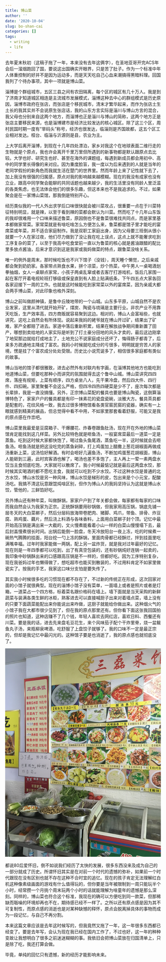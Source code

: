 ```yaml
---
title: 博山菜
author: ''
date: '2020-10-04'
slug: bo-shan-cai
categories: []
tags:
  - writing
  - life
---
```


去年夏末秋初（这稿子拖了一年，本来没有去年这俩字），在圣地亚哥开完ACS年会后一溜烟跑回了国，要说这出国确实开眼界，只是苦了肚子。作为一个标准中年人体重控制的好并不是因为运动多，而是天天吃自己心血来潮搞得黑暗料理。回国我列了个待办事项，其中一项就是博山菜。

淄博是个群组城市，五区三县之间有农田隔离，每个区的城区有几十万人。我是到了济南才知道城区相连是主流城市发展模式，淄博这种去中心的群组模式是历史原因，淄博市政府在张店，而张店是个移民城市，清末才繁华起来，而作为张店土生土长的我其实并不会说原生张店话，我的山东方言实际是淄川与博山方言的混合，我父母也分别来自这两个地方，而淄博也正是淄川与博山的简称，这两个地方正是张店主要移民来源，也是淄博建市是经济比较发达的核心城区。除了这三个区，周村民国时期一度有“旱码头”称号，经济也很发达，临淄则是齐国故都，这五个区工业相对发达。桓台、临淄与沂源则是县，农业为主。

上大学后离开淄博，到现在十几年四处漂泊，家乡对我这个在地球表面二维行走的生物就是个原点，我也许会离开千里万里但所遇到的新事物都是默认跟原点去比较。大学也好、研究生也好、甚至在海外的课题组，每遇到新成员都会用初中、高中的同学里长得像的来对应。因为重度脸盲，我一度以为后来遇到的人就是当年的老同学假扮的新角色而我就生活在楚门的世界里。然而年龄上来了记性就下去了，加上我没有很强的归属感，原点对我的影响越来越模糊。现在的我没有成家也没有立业，跟高中同学聚会能聊的共同话题也越来越少，我的生活里没有同龄人里泛滥的各类焦虑，也无法体会他们的很多乐趣，但这本来也不是我追求的。不过，如果聚会是在一家博山菜馆，那我倒是特别开心。

经历类似我的一代人外出求学后口味很快就会被川菜攻占，很重要一点在于川菜特征特别明显，就是辣，以至于看到辣的菜都会默认为川菜。然而吃了十几年山东饭的我却很难用一个口味来描述鲁菜，原因倒也不是鲁菜很难找共同点，而是家里基本都做家常菜。家常菜就是有啥吃啥怎么方便怎么来，鲁菜都是馆子里才能吃的宴席菜或年菜，并不适合家庭制作。我是双职工家庭出身，因为父母要三班倒从很小就要一个人在家过夜，他们尽力做到了没让我在吃上误点，这点上就不能奢求吃到工序复杂的菜了，以至于我高中吃食堂前一直以为鲁菜的核心就是酱油跟醋的配比里多放点酱油，后来才意识到这是我家或我妈做菜的特点，跟鲁菜没啥关系。

唯一的例外是周末，那时候吃饭也不兴下馆子（没钱），周天睡个懒觉，之后亲戚都会聚到奶奶家。各家带点熟食水果，拼个凉菜，炒个热菜，中午男人一桌喝酒划拳抽烟，女人一桌聊点家常，小孩子两桌乱窜或者去客厅打游戏机，饭后几家围一起在客厅开着电视轮班打够级或保皇直到有人脸上贴满纸条，下午四五点大家各回各家迎接下一周的工作。也就是这时候能吃到家常菜以外的宴席菜，因为亲戚大都会两手博山菜，对此印象也格外深刻。

博山之前叫做颜神镇，是鲁中丘陵地带的一个山城。山东多平原，山城自然不是农业发家，这里从清代就开始开矿，煤炭、陶瓷与琉璃是主要行业。非农产业不用靠天吃饭，生产效率高，四方商贩就容易聚到这边。相对的，博山人会富裕些，也就讲究，这吃上自然会有所体现。说起来我妈的姥爷就在博山开过矿，结果出了矿难，家产全都赔了进去。家道中落后重新积累，结果在解放战争期间重新置了田产，哪想到卖给地的人家实际是听到了打土豪分田地的风头才卖的，最后这边刚拿了地契那边就给打成地主了，土地充公不说家庭成分还坏了，悔得肠子都青了，后来多方疏通地主降成了富农。我妈小时候就吃成分的亏很多，明明就是穷苦人的家境，愣是挂了个富农成分处处受限。历史比小说荒诞多了，相信很多家庭都有类似的故事。

博山当地的馆子都很雅致，进去必然外有对联内有字画，在淄博其他地方也能吃到地道博山菜，但要吃那种小而讲究的氛围就得去这个鲁中山城。博山菜讲究四四席，落座有规矩，上菜有顺序，四方桌坐八人，先干果冷盘，然后四大件、四行件、四扣碗。家里聚餐不会这么严格，但四冷四热四硬菜是少不了，座次每次都是长辈排，我是一直没搞懂。另外，正宗博山菜配的餐具也要是博山陶瓷，这倒算淄博特色了，家家户户的餐具都是有印一抹素花的瓷盘瓷碗，淡雅大方。餐具茶具都是配套的，花纹风格一致，我去过很多博物馆看各类官窑民窑的瓷器，确实有一上眼就感到精美的展品，但总觉得中看不中用，不如家里那套看着舒服，可能又是我的原点感在作祟吧。

博山菜里我最爱是豆腐箱子、干爆腰花、炸春卷跟鱼肚汤，现在开在外地的博山菜馆肯定能找到这几样菜。另外比较特色就是咂鱼汤，一般宴席菜最后一道菜一定是蒸鱼。吃到这时候大家都快饱了，喝过鱼头鱼尾酒，蒸鱼吃一半，这时候就会去咂鱼汤。咂鱼汤就是把这没吃完的蒸鱼剁碎，打上鸡蛋加上醋撒上葱花胡椒面再做成汤重新上菜，这汤恰好解酒。有时会咂好几遍鱼汤，不断加鸡蛋葱花胡椒面，博山人能砸到三遍，此时宾客酒也解了，喝汤也差不多饱了，主人再上一荤一素两盘水饺当主食彻底吃饱，大家就可以散席了。我小时候最惦记就是最后这两盘水饺，那时候其实喝酒的都不愿吃主食，我就可以吃到不少水饺。不过这种水饺是普通的北方水饺，博山水饺是另一种风味，博山水饺是梯形的皮，包出来是个小元宝，配酸汤吃。我搞不清这玩意跟馄炖啥区别，但作为博山人的我妈坚持认为这就是博山水饺，管他的，三鲜馅好吃。

另外博山还有种年菜，叫做酥锅，家家户户到了年关都会做，每家都有每家的口味而我自然会认为我家为正宗。正统酥锅要用砂锅做，但我家用高压锅，锅底先铺一层冬天的大白菜梆子，然后分层码放海带卷肥肉、猪脚、鸡爪，带鱼、排骨、炸豆腐、熟鸡蛋、藕片，然后浇上料酒与各味香料，上面用白菜梆子封个顶。记忆中最开始高压锅是满出来一大截的，文火慢煮能看着小山一样的白菜山慢慢塌下去，最后封盖慢煮很长时间。出锅后能倒一脸盘，冬天冷放阳台一夜上冻，吃的时候煮一碗热气腾腾的挂面，阳台挖一勺上冻的酥锅，里面肉骨都已经酥烂，拌到挂面里吃满嘴幸福。过年时我家能做一两锅，配上另一盆炸货，就是我对过年最好的记忆。现在则是一年四季都可以吃到，出了有真空包装的，还有砂锅炖好连锅一起卖的，我印象中砂锅酥出来的口感跟高压锅是不一样的，但都好吃。因为工序特别复杂，现在我爸妈过年也懒得做了，想吃超市也能买到散装的，不过用料肯定不如家里做瓷实了。按我的手艺，我家这口味分支怕是要失传了。

其实我小时候很多吃的习惯现在都不存在了，不过新的传统正在形成，这次回家对面的小馆子就很典型。现在的淄博小馆子没有菜单，一面墙上或者是照片或者是灯箱，一道菜占一个四方格，标着菜名跟价格码在墙上。墙下面就是当天采购的新鲜蔬菜与装满各类生鲜的冰柜，熟客进去可以直接喊厨子出来对着墙点菜，墙上没有的只要下面蔬菜能配出来你能说出来咋做，这厨子就能给你做出来。这种烟火气的小馆子我在大都市很少见到了，但在我的原点那里还有。但你看下面这张我回国拍的照片也知道，这种店赚不了几个钱，年轻人喜欢去网红店，喜欢日料、西餐还有川菜。要是我的话，进去先来盘毛豆花生，来个风味茄子配个干炸里脊，烧一盆鲅鱼丸子汤，来瓶柳泉啤酒，吃舒服了上盘饺子就够了。我的口味不一定是最正宗的，但却是我记忆中最闪光的。这种馆子要是也消逝了，我的原点感也就彻底没了。

![guanzi](https://raw.githubusercontent.com/yufree/yufree.cn/master/static/images/guanzi.JPG)

都说80后爱怀旧，倒不如说我们经历了太快的发展，很多东西没来及成为自己的一部分就成了历史。所谓怀旧其实是在对前一个时代的遗憾的弥补，如果前一个时代跟现在没有区别也就不存在这种不合时宜的追忆。现在的孩子肯定无法理解红白机这种像素级画面的游戏有什么值得玩的，但你要是当年被限制到一周只能玩半个小时，经常攒一个月挑个周末玩两个小时的话就能理解为啥童年的遗憾是那么深刻。同样的，博山菜也符合这个标准，我现在的确可以方便吃到同一款菜，但那稀缺而聒噪的环境却再也不在，期待感已经不一样了。之所以还有原点感是因为其不可复制性，而原点感的消逝也是对某种缺憾的释怀，原点会脱离掉具体的事物而成为一段记忆，与自己不再分割。

本来这篇文章应该是去年这时候写的，但我竟然又拖了一年，这一年很多东西都已经变了。要是去年写，会认为现在我已经在国内工作了，不过也好，这一年的种种变故让我想明白了很多之前迷迷糊糊的事。我依旧会把博山菜放在归国清单上，只是除了吃，我还打算会做。

毕竟，单纯的回忆只有遗憾，新的经历才能影响未来。
